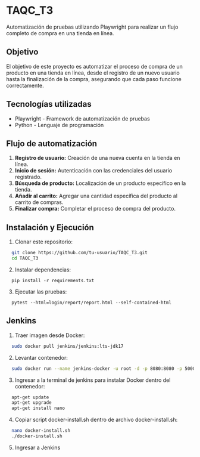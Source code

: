
# TAQC_T3

Automatización de pruebas utilizando Playwright para realizar un flujo completo de compra en una tienda en línea.


## Objetivo

El objetivo de este proyecto es automatizar el proceso de compra de un producto en una tienda en línea, desde el registro de un nuevo usuario hasta la finalización de la compra, asegurando que cada paso funcione correctamente.

## Tecnologías utilizadas

* Playwright - Framework de automatización de pruebas
* Python - Lenguaje de programación

## Flujo de automatización
1. **Registro de usuario:** Creación de una nueva cuenta en la tienda en línea.
2. **Inicio de sesión:** Autenticación con las credenciales del usuario registrado.
3. **Búsqueda de producto:** Localización de un producto específico en la tienda.
4. **Añadir al carrito:** Agregar una cantidad específica del producto al carrito de compras.
5. **Finalizar compra:** Completar el proceso de compra del producto.

##  Instalación y Ejecución
1. Clonar este repositorio:

```bash
  git clone https://github.com/tu-usuario/TAQC_T3.git
  cd TAQC_T3
```
2. Instalar dependencias:
```
  pip install -r requirements.txt
```

3. Ejecutar las pruebas:
```
  pytest --html=login/report/report.html --self-contained-html
```

##  Jenkins
1. Traer imagen desde Docker:

```bash
  sudo docker pull jenkins/jenkins:lts-jdk17
```

2. Levantar contenedor:
```bash
  sudo docker run --name jenkins-docker -u root -d -p 8080:8080 -p 50000:50000 -v jenkins_home:/var/jenkins_home -v /var/run/docker.sock:/var/run/docker.sock jenkins/jenkins:lts 
```

3. Ingresar a la terminal de jenkins para instalar Docker dentro del contenedor:
```bash
  apt-get update
  apt-get upgrade
  apt-get install nano
```

4. Copiar script docker-install.sh dentro de archivo docker-install.sh:
```bash
  nano docker-install.sh
  ./docker-install.sh
```

5. Ingresar a Jenkins
